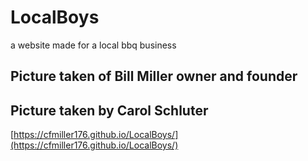 # LocalBoys
a website made for a local bbq business

## Picture taken of Bill Miller owner and founder 
## Picture taken by Carol Schluter

[https://cfmiller176.github.io/LocalBoys/](https://cfmiller176.github.io/LocalBoys/)